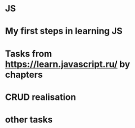 # JS
# My first steps in learning JS
# Tasks from https://learn.javascript.ru/ by chapters
# CRUD realisation
# other tasks
